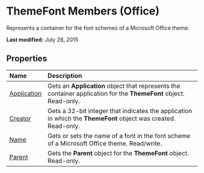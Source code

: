 
# ThemeFont Members (Office)
Represents a container for the font schemes of a Microsoft Office theme.

 **Last modified:** July 28, 2015


## Properties



|**Name**|**Description**|
|:-----|:-----|
| [Application](21ccd5a3-1270-fa47-be46-ae0433aa387d.md)|Gets an  **Application** object that represents the container application for the **ThemeFont** object. Read-only.|
| [Creator](803139a5-42b7-b296-8732-cfec8553a1dd.md)|Gets a 32-bit integer that indicates the application in which the  **ThemeFont** object was created. Read-only.|
| [Name](4c087083-7ba4-a709-7901-4df4e5f10fe8.md)|Gets or sets the name of a font in the font scheme of a Microsoft Office theme. Read/write.|
| [Parent](64cb890b-05dd-9b71-6f7d-dee961188cb7.md)|Gets the  **Parent** object for the **ThemeFont** object. Read-only.|
